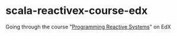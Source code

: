 # scala-reactivex-course-edx

Going through the course "[Programming Reactive Systems](https://learning.edx.org/course/course-v1:EPFLx+scala-reactiveX+3T2019/home)" on EdX
